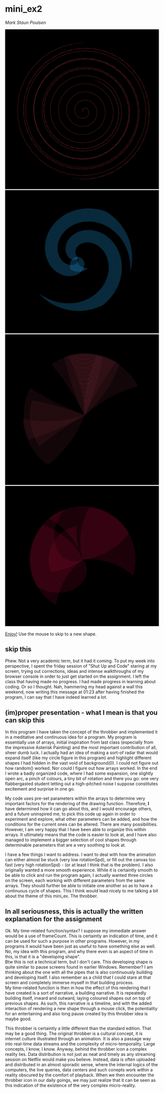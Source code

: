 # mini_ex2
*Mark Staun Poulsen*


![Running Program](Images/1.jpg)
![Running Program](Images/2.jpg)
![Running Program](Images/3.jpg)
![Running Program](Images/4.jpg)

[Enjoy!](https://rawgit.com/Mmarksp/Aesthetic_Programming_2018/master/mini_exercises/mini_ex3/mini_ex3_index.html) Use the mouse to skip to a new shape.

## skip this
Phew. Not a very academic term, but it had it coming. To put my week into perspective, I spent the friday session of "Shut Up and Code" staring at my screen, trying out corrections, ideas and intense walkthroughs of my browser console in order to just get started on the assignment. I left the class that having made no progress. I had made progress in learning about coding. Or so I thought. Nah, hammering my head against a wall this weekend, now writing this message at 01:23 after having finished the program, I can say that I have indeed learned a lot.

## (im)proper presentation - what I mean is that you can skip this
In this program I have taken the concept of the throbber and implemented it in a meditative and continuous idea for a program. My program is essentially use of arrays, initial inspiration from last class (especially from the impressive Asterisk Painting) and the most important contribution of all, sheer dumb luck. I actually had an idea of making a sort-of radar that would expand itself (like my circle figure in this program) and highlight different shapes I had hidden in the vast void of background(0). I could not figure out how random() worked. Nor could I figure out how arrays worked. In the end I wrote a badly organized code, where I had some expansion, one slightly open arc, a pinch of colours, a tiny bit of rotation and there you go: one very flabbergasted student letting out a high-pitched noise I suppose constitutes excitement and surprise in one go.

My code uses pre-set parameters within the arrays to determine very important factors for the rendering of the drawing function. Therefore, **I** have determined how it can go about this, and I would encourage others, and a future uninspired me, to pick this code up again in order to experiment and explore, what other parameters can be added, and how the conditions for the current ones can be altered. There are many possibilities. However, I am very happy that I have been able to organize this within arrays. It ultimately means that the code is easier to look at, and I have also managed to implement a bigger selection of cool shapes through determinable parameters that are a very soothing to look at.

I have a few things I want to address. I want to deal with how the animation can either almost be stuck (very low rotationSpd), or fill out the canvas too fast (very high rotationSpd) - (or at least I think that is the problem). I also originally wanted a more smooth experience. While it is certaintly smooth to be able to click and run the program again, I actually wanted three circles on the screen, each working with different parameters from the same arrays. They should further be able to initiate one another so as to have a continuous cycle of shapes. This I think would lead nicely to me talking a bit about the theme of this mini_ex. The throbber.  

## In all seriousness, this is actually the written explanation for the assignment  
Ok. My time-related function/syntax? I suppose my immediate answer would be a use of frameCount. This is certaintly an indication of time, and it can be used for such a purpose in other programs. However, in my programs it would have been just as useful to have something else as well. No, my idea with this program, and why there even is an aspect of time in this, is that it is a "developing shape".  
Btw this is not a technical term, but I don't care. This developing shape is quite similar to pause screens found in earlier Windows. Remember? I am thinking about the one with all the pipes that is also continuously building and developing itself. I also remember as a child that I could stare at that screen and completely immerse myself in that building process.  
My time-related function is then in how the effect of this rendering that I have created is a sort of narrative, a building narrative. It is repeatedly building itself, inward and outward, laying coloured shapes out on top of previous shapes. As such, this narrative is a timeline, and with the added interaction of rendering a new shape through a mouse click, the potentiality for an entertaining and also long pause created by this throbber idea is maybe good.

This throbber is certaintly a little different than the standard edition. That may be a good thing. The original throbber is a cultural concept, it is internet culture illustrated through an animation. It is also a passage way into real-time data streams and the complexity of micro-temporality. Large concepts, I know, I know. Anyway, behind the throbber icon a complex reality lies. Data distribution is not just as neat and timely as any streaming session on Netflix would make you believe. Instead, data is often uploaded and distributed in an almost sporadic sense, where the internal logics of the computers, the live queries, data centers and such conepts work within a reality obscured by the comfort of playback. When we then encounter the throbber icon in our daily goings, we may just realize that it can be seen as this indication of the existence of the very complex micro-reality.
